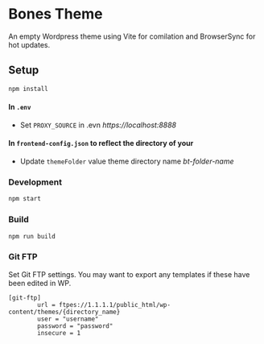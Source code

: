 # Bones Theme
An empty Wordpress theme using Vite for comilation and BrowserSync for hot updates.

## Setup

```bash
npm install
```

#### In ```.env```
- Set ```PROXY_SOURCE``` in .evn *https://localhost:8888*

#### In ```frontend-config.json``` to reflect the directory of your 
- Update ```themeFolder``` value theme directory name *bt-folder-name*

### Development 
```bash
npm start
```

### Build
```bash
npm run build
```

### Git FTP
Set Git FTP settings. You may want to export any templates if these have been edited in WP.

```
[git-ftp]
        url = ftpes://1.1.1.1/public_html/wp-content/themes/{directory_name}
        user = "username"
        password = "password"
        insecure = 1
```
